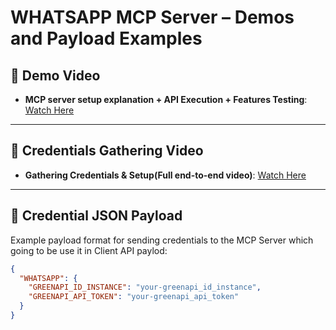 # WHATSAPP MCP Server – Demos and Payload Examples

## 🎥 Demo Video
- **MCP server setup explanation + API Execution + Features Testing**: [Watch Here](https://drive.google.com/file/d/1TFbqyRMC9NEEY0KBc9-rkZ5TAGozdCUZ/view?usp=sharing)

---

## 🎥 Credentials Gathering Video
- **Gathering Credentials & Setup(Full end-to-end video)**: [Watch Here](https://drive.google.com/file/d/1i5LHhX2MEplkj9Mf5LGgsDX0eu6YycZT/view?usp=sharing)

---

## 🔐 Credential JSON Payload
Example payload format for sending credentials to the MCP Server which going to be use it in Client API paylod:
```json
{
  "WHATSAPP": {
    "GREENAPI_ID_INSTANCE": "your-greenapi_id_instance",
    "GREENAPI_API_TOKEN": "your-greenapi_api_token"
  }
}
```
